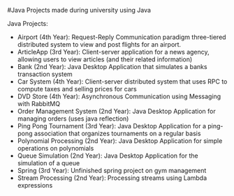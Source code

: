 #Java
Projects made during university using Java

Java Projects:
- Airport (4th Year): Request-Reply Communication paradigm three-tiered distributed system to view and post flights for an airport.
- ArticleApp (3rd Year): Client-server application for a news agency, allowing users to view articles (and their related information)
- Bank (2nd Year): Java Desktop Application that simulates a banks transaction system
- Car System (4th Year): Client-server distributed system that uses RPC to compute taxes and selling prices for cars
- DVD Store (4th Year): Asynchronous Communication using Messaging with RabbitMQ
- Order Management System (2nd Year): Java Desktop Application for managing orders (uses java reflection)
- Ping Pong Tournament (3rd Year):  Java Desktop Application for a ping-pong association that organizes tournaments on a regular basis
- Polynomial Processing (2nd Year): Java Desktop Application for simple operations on polynomials
- Queue Simulation (2nd Year): Java Desktop Application for the simulation of a queue
- Spring (3rd Year): Unfinished spring project on gym management
- Stream Processing (2nd Year): Processing streams using Lambda expressions
